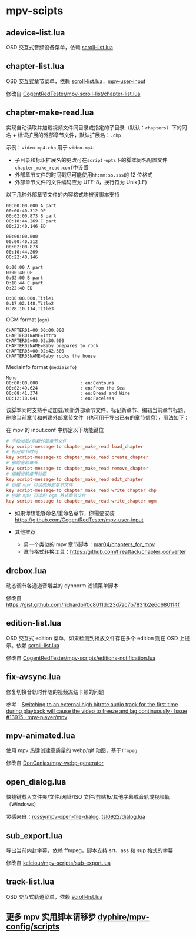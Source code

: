 # mpv-scipts

## adevice-list.lua

OSD 交互式音频设备菜单，依赖 [scroll-list.lua](https://github.com/CogentRedTester/mpv-scroll-list)

## chapter-list.lua

OSD 交互式章节菜单，依赖 [scroll-list.lua](https://github.com/CogentRedTester/mpv-scroll-list)，[mpv-user-input](https://github.com/CogentRedTester/mpv-user-input)

修改自 [CogentRedTester/mpv-scroll-list/chapter-list.lua](https://github.com/CogentRedTester/mpv-scroll-list/blob/master/examples/chapter-list.lua)

## chapter-make-read.lua

实现自动读取并加载视频文件同目录或指定的子目录（默认：`chapters`）下的同名 + 标识扩展的外部章节文件，默认扩展名：`.chp`

示例：`video.mp4.chp` 用于 `video.mp4`.

- 子目录和标识扩展名的更改可在`script-opts`下的脚本同名配置文件`chapter_make_read.conf`中设置
- 外部章节文件的时间戳尽可能使用`hh:mm:ss.sss`的 12 位格式
- 外部章节文件的文件编码应为 UTF-8，换行符为 Unix(LF)

以下几种外部章节文件的内容格式均被该脚本支持

```
00:00:00.000 A part
00:00:40.312 OP
00:02:00.873 B part
00:10:44.269 C part
00:22:40.146 ED
```

```
00:00:00.000
00:00:40.312
00:02:00.873
00:10:44.269
00:22:40.146
```

```
0:00:00 A part
0:00:40 OP
0:02:00 B part
0:10:44 C part
0:22:40 ED
```

```
0:00:00.000,Title1
0:17:02.148,Title2
0:28:10.114,Title3
```
 OGM format (`ogm`)

```
CHAPTER01=00:00:00.000
CHAPTER01NAME=Intro
CHAPTER02=00:02:30.000
CHAPTER02NAME=Baby prepares to rock
CHAPTER03=00:02:42.300
CHAPTER03NAME=Baby rocks the house
```
MediaInfo format (`mediainfo`)

```
Menu
00:00:00.000                : en:Contours
00:02:49.624                : en:From the Sea
00:08:41.374                : en:Bread and Wine
00:12:18.041                : en:Faceless
```

该脚本同时支持手动加载/刷新外部章节文件、标记新章节、编辑当前章节标题、删除当前章节和创建外部章节文件（也可用于导出已有的章节信息），用法如下：

在 mpv 的 input.conf 中绑定以下功能键位

```ini
# 手动加载/刷新外部章节文件
key script-message-to chapter_make_read load_chapter
# 标记章节时间
key script-message-to chapter_make_read create_chapter
# 删除当前章节
key script-message-to chapter_make_read remove_chapter
# 编辑当前章节标题
key script-message-to chapter_make_read edit_chapter
# 创建 mpv 可读的外部章节文件
key script-message-to chapter_make_read write_chapter chp
# 创建 mpv 可读的 ogm 格式章节文件
key script-message-to chapter_make_read write_chapter ogm
```
- 如果你想能够命名/重命名章节，你需要安装
  <https://github.com/CogentRedTester/mpv-user-input>

- 其他推荐
   -  另一个类似的 mpv 章节脚本：[mar04/chapters_for_mpv](https://github.com/mar04/chapters_for_mpv)
   -  章节格式转换工具：https://github.com/fireattack/chapter_converter
## drcbox.lua

动态调节各通道音增益的 dynnorm 滤镜菜单脚本

修改自 https://gist.github.com/richardpl/0c8011dc23d7ac7b7831b2e6d680114f

## edition-list.lua

OSD 交互式 edition 菜单，如果检测到播放文件存在多个 edition 则在 OSD 上提示。依赖 [scroll-list.lua](https://github.com/CogentRedTester/mpv-scroll-list)

修改自 [CogentRedTester/mpv-scripts/editions-notification.lua](https://github.com/CogentRedTester/mpv-scripts/blob/master/editions-notification.lua)

## fix-avsync.lua

修复切换音轨时伴随的视频冻结卡顿的问题

参考：[Switching to an external high bitrate audio track for the first time during playback will cause the video to freeze and lag continuously · Issue #13915 · mpv-player/mpv](https://github.com/mpv-player/mpv/issues/13915)


## mpv-animated.lua

使用 mpv 热键创建高质量的 webp/gif 动图，基于`ffmpeg`

修改自 [DonCanjas/mpv-webp-generator](https://github.com/DonCanjas/mpv-webp-generator)

## open_dialog.lua

快捷键载入文件夹/文件/网址/ISO 文件/剪贴板/其他字幕或音轨或视频轨（Windows）

灵感来自：[rossy/mpv-open-file-dialog](https://github.com/rossy/mpv-open-file-dialog), [tsl0922/dialog.lua](https://github.com/tsl0922/mpv-menu-plugin/blob/main/lua/dialog.lua)

## sub_export.lua

导出当前内封字幕，依赖 ffmpeg，脚本支持 srt、ass 和 sup 格式的字幕

修改自 [kelciour/mpv-scripts/sub-export.lua](https://github.com/kelciour/mpv-scripts/blob/master/sub-export.lua)

## track-list.lua

OSD 交互式轨道菜单，依赖 [scroll-list.lua](https://github.com/CogentRedTester/mpv-scroll-list)


## 更多 mpv 实用脚本请移步 [dyphire/mpv-config/scripts](https://github.com/dyphire/mpv-config/tree/master/scripts)
